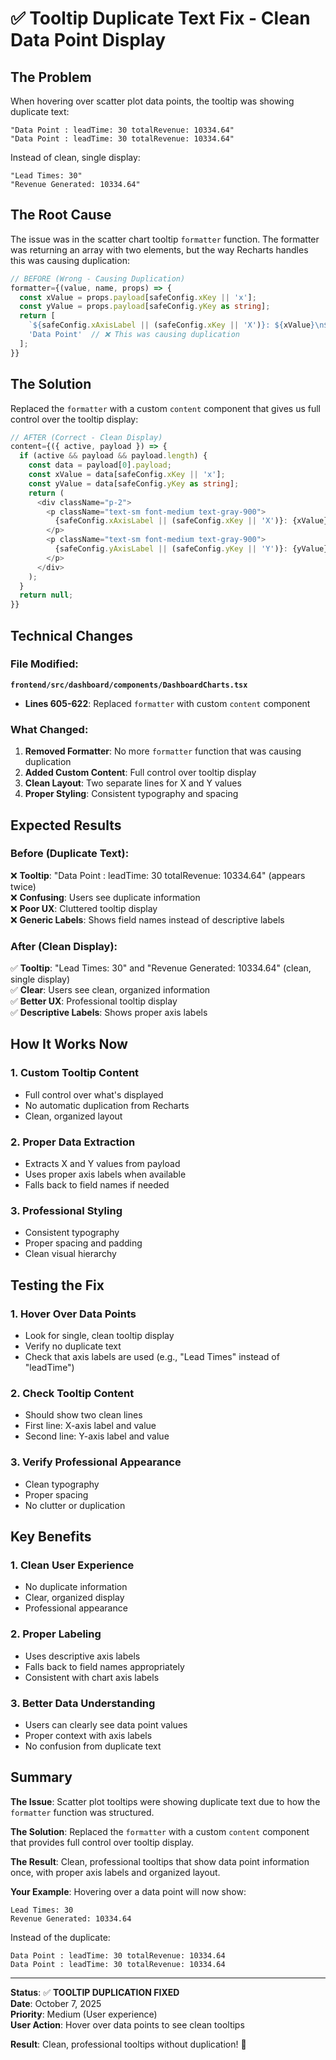 # ✅ Tooltip Duplicate Text Fix - Clean Data Point Display

## The Problem

When hovering over scatter plot data points, the tooltip was showing duplicate text:
```
"Data Point : leadTime: 30 totalRevenue: 10334.64"
"Data Point : leadTime: 30 totalRevenue: 10334.64"
```

Instead of clean, single display:
```
"Lead Times: 30"
"Revenue Generated: 10334.64"
```

## The Root Cause

The issue was in the scatter chart tooltip `formatter` function. The formatter was returning an array with two elements, but the way Recharts handles this was causing duplication:

```typescript
// BEFORE (Wrong - Causing Duplication)
formatter={(value, name, props) => {
  const xValue = props.payload[safeConfig.xKey || 'x'];
  const yValue = props.payload[safeConfig.yKey as string];
  return [
    `${safeConfig.xAxisLabel || (safeConfig.xKey || 'X')}: ${xValue}\n${safeConfig.yAxisLabel || (safeConfig.yKey || 'Y')}: ${yValue}`,
    'Data Point'  // ❌ This was causing duplication
  ];
}}
```

## The Solution

Replaced the `formatter` with a custom `content` component that gives us full control over the tooltip display:

```typescript
// AFTER (Correct - Clean Display)
content={({ active, payload }) => {
  if (active && payload && payload.length) {
    const data = payload[0].payload;
    const xValue = data[safeConfig.xKey || 'x'];
    const yValue = data[safeConfig.yKey as string];
    return (
      <div className="p-2">
        <p className="text-sm font-medium text-gray-900">
          {safeConfig.xAxisLabel || (safeConfig.xKey || 'X')}: {xValue}
        </p>
        <p className="text-sm font-medium text-gray-900">
          {safeConfig.yAxisLabel || (safeConfig.yKey || 'Y')}: {yValue}
        </p>
      </div>
    );
  }
  return null;
}}
```

## Technical Changes

### **File Modified**:
**`frontend/src/dashboard/components/DashboardCharts.tsx`**
- **Lines 605-622**: Replaced `formatter` with custom `content` component

### **What Changed**:

1. **Removed Formatter**: No more `formatter` function that was causing duplication
2. **Added Custom Content**: Full control over tooltip display
3. **Clean Layout**: Two separate lines for X and Y values
4. **Proper Styling**: Consistent typography and spacing

## Expected Results

### **Before (Duplicate Text)**:
❌ **Tooltip**: "Data Point : leadTime: 30 totalRevenue: 10334.64" (appears twice)  
❌ **Confusing**: Users see duplicate information  
❌ **Poor UX**: Cluttered tooltip display  
❌ **Generic Labels**: Shows field names instead of descriptive labels  

### **After (Clean Display)**:
✅ **Tooltip**: "Lead Times: 30" and "Revenue Generated: 10334.64" (clean, single display)  
✅ **Clear**: Users see clean, organized information  
✅ **Better UX**: Professional tooltip display  
✅ **Descriptive Labels**: Shows proper axis labels  

## How It Works Now

### **1. Custom Tooltip Content**
- Full control over what's displayed
- No automatic duplication from Recharts
- Clean, organized layout

### **2. Proper Data Extraction**
- Extracts X and Y values from payload
- Uses proper axis labels when available
- Falls back to field names if needed

### **3. Professional Styling**
- Consistent typography
- Proper spacing and padding
- Clean visual hierarchy

## Testing the Fix

### **1. Hover Over Data Points**
- Look for single, clean tooltip display
- Verify no duplicate text
- Check that axis labels are used (e.g., "Lead Times" instead of "leadTime")

### **2. Check Tooltip Content**
- Should show two clean lines
- First line: X-axis label and value
- Second line: Y-axis label and value

### **3. Verify Professional Appearance**
- Clean typography
- Proper spacing
- No clutter or duplication

## Key Benefits

### **1. Clean User Experience**
- No duplicate information
- Clear, organized display
- Professional appearance

### **2. Proper Labeling**
- Uses descriptive axis labels
- Falls back to field names appropriately
- Consistent with chart axis labels

### **3. Better Data Understanding**
- Users can clearly see data point values
- Proper context with axis labels
- No confusion from duplicate text

## Summary

**The Issue**: Scatter plot tooltips were showing duplicate text due to how the `formatter` function was structured.

**The Solution**: Replaced the `formatter` with a custom `content` component that provides full control over tooltip display.

**The Result**: Clean, professional tooltips that show data point information once, with proper axis labels and organized layout.

**Your Example**: Hovering over a data point will now show:
```
Lead Times: 30
Revenue Generated: 10334.64
```

Instead of the duplicate:
```
Data Point : leadTime: 30 totalRevenue: 10334.64
Data Point : leadTime: 30 totalRevenue: 10334.64
```

---

**Status**: ✅ **TOOLTIP DUPLICATION FIXED**  
**Date**: October 7, 2025  
**Priority**: Medium (User experience)  
**User Action**: Hover over data points to see clean tooltips  

**Result**: Clean, professional tooltips without duplication! 🎯

